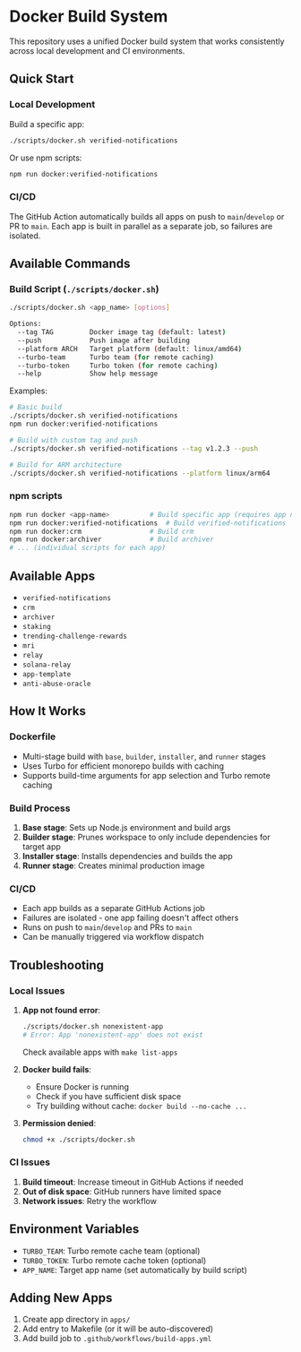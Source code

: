 # Docker Build System

This repository uses a unified Docker build system that works consistently across local development and CI environments.

## Quick Start

### Local Development

Build a specific app:
```bash
./scripts/docker.sh verified-notifications
```

Or use npm scripts:
```bash
npm run docker:verified-notifications
```

### CI/CD

The GitHub Action automatically builds all apps on push to `main`/`develop` or PR to `main`. Each app is built in parallel as a separate job, so failures are isolated.

## Available Commands

### Build Script (`./scripts/docker.sh`)

```bash
./scripts/docker.sh <app_name> [options]

Options:
  --tag TAG         Docker image tag (default: latest)
  --push            Push image after building
  --platform ARCH   Target platform (default: linux/amd64)
  --turbo-team      Turbo team (for remote caching)
  --turbo-token     Turbo token (for remote caching)
  --help            Show help message
```

Examples:
```bash
# Basic build
./scripts/docker.sh verified-notifications
npm run docker:verified-notifications

# Build with custom tag and push
./scripts/docker.sh verified-notifications --tag v1.2.3 --push

# Build for ARM architecture
./scripts/docker.sh verified-notifications --platform linux/arm64

```

### npm scripts

```bash
npm run docker <app-name>          # Build specific app (requires app name argument)
npm run docker:verified-notifications  # Build verified-notifications
npm run docker:crm                 # Build crm
npm run docker:archiver            # Build archiver
# ... (individual scripts for each app)
```

## Available Apps

- `verified-notifications`
- `crm`
- `archiver`
- `staking`
- `trending-challenge-rewards`
- `mri`
- `relay`
- `solana-relay`
- `app-template`
- `anti-abuse-oracle`

## How It Works

### Dockerfile
- Multi-stage build with `base`, `builder`, `installer`, and `runner` stages
- Uses Turbo for efficient monorepo builds with caching
- Supports build-time arguments for app selection and Turbo remote caching

### Build Process
1. **Base stage**: Sets up Node.js environment and build args
2. **Builder stage**: Prunes workspace to only include dependencies for target app
3. **Installer stage**: Installs dependencies and builds the app
4. **Runner stage**: Creates minimal production image

### CI/CD
- Each app builds as a separate GitHub Actions job
- Failures are isolated - one app failing doesn't affect others
- Runs on push to `main`/`develop` and PRs to `main`
- Can be manually triggered via workflow dispatch

## Troubleshooting

### Local Issues

1. **App not found error**:
   ```bash
   ./scripts/docker.sh nonexistent-app
   # Error: App 'nonexistent-app' does not exist
   ```
   Check available apps with `make list-apps`

2. **Docker build fails**:
   - Ensure Docker is running
   - Check if you have sufficient disk space
   - Try building without cache: `docker build --no-cache ...`

3. **Permission denied**:
   ```bash
   chmod +x ./scripts/docker.sh
   ```

### CI Issues

1. **Build timeout**: Increase timeout in GitHub Actions if needed
2. **Out of disk space**: GitHub runners have limited space
3. **Network issues**: Retry the workflow

## Environment Variables

- `TURBO_TEAM`: Turbo remote cache team (optional)
- `TURBO_TOKEN`: Turbo remote cache token (optional)
- `APP_NAME`: Target app name (set automatically by build script)

## Adding New Apps

1. Create app directory in `apps/`
2. Add entry to Makefile (or it will be auto-discovered)
3. Add build job to `.github/workflows/build-apps.yml`